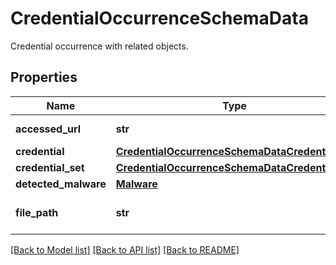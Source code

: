 # CredentialOccurrenceSchemaData

Credential occurrence with related objects.

## Properties
Name | Type | Description | Notes
------------ | ------------- | ------------- | -------------
**accessed_url** | **str** | Accessed URL. | [optional] 
**credential** | [**CredentialOccurrenceSchemaDataCredential**](CredentialOccurrenceSchemaDataCredential.md) |  | [optional] 
**credential_set** | [**CredentialOccurrenceSchemaDataCredentialSet**](CredentialOccurrenceSchemaDataCredentialSet.md) |  | [optional] 
**detected_malware** | [**Malware**](Malware.md) |  | [optional] 
**file_path** | **str** | Credential occurrence file path. | [optional] 

[[Back to Model list]](../README.md#documentation-for-models) [[Back to API list]](../README.md#documentation-for-api-endpoints) [[Back to README]](../README.md)



